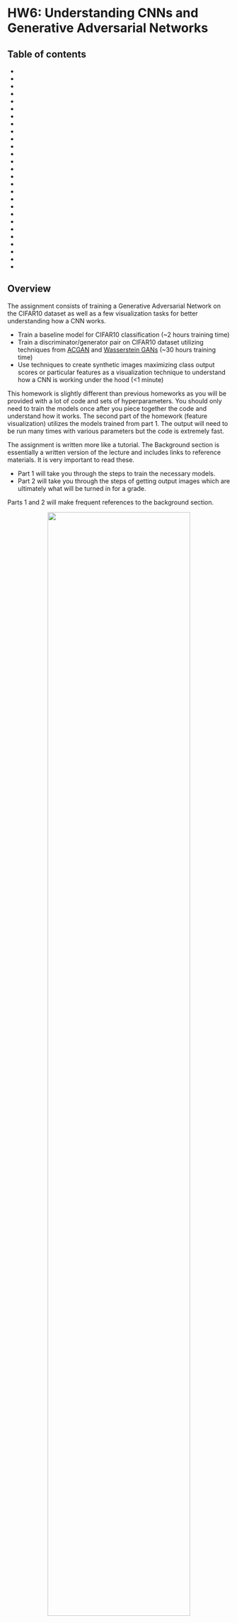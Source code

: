 # HW6: Understanding CNNs and Generative Adversarial Networks

## Table of contents

- []()
- []()
- []()
- []()
- []()
- []()
- []()
- []()
- []()
- []()
- []()
- []()
- []()
- []()
- []()
- []()
- []()
- []()
- []()
- []()
- []()
- []()
- []()
- []()
- []()
- []()
- []()



## Overview

The assignment consists of training a Generative Adversarial Network on the CIFAR10 dataset as well as a few visualization tasks for better understanding how a CNN works.

- Train a baseline model for CIFAR10 classification (~2 hours training time)
- Train a discriminator/generator pair on CIFAR10 dataset utilizing techniques from [ACGAN](https://courses.engr.illinois.edu/ie534/fa2018/secure/GAN.html#auxiliary-classifer-gan-acgan) and [Wasserstein GANs](https://courses.engr.illinois.edu/ie534/fa2018/secure/GAN.html#wasserstein-gans) (~30 hours training time)
- Use techniques to create synthetic images maximizing class output scores or particular features as a visualization technique to understand how a CNN is working under the hood (<1 minute)

This homework is slightly different than previous homeworks as you will be provided with a lot of code and sets of hyperparameters. You should only need to train the models once after you piece together the code and understand how it works. The second part of the homework (feature visualization) utilizes the models trained from part 1. The output will need to be run many times with various parameters but the code is extremely fast.

The assignment is written more like a tutorial. The Background section is essentially a written version of the lecture and includes links to reference materials. It is very important to read these.

- Part 1 will take you through the steps to train the necessary models.
- Part 2 will take you through the steps of getting output images which are ultimately what will be turned in for a grade.

Parts 1 and 2 will make frequent references to the background section.


<p align="center">
    <img src="./fig/fake_images.png" width="80%">
    <br>
    <em>Fake images generated from random noise to look like the CIFAR10 dataset. Each column is a class specific generation. Airplane, Car, Bird, Cat, Deer, Dog, Frog, Horse, Ship, Truck</em>
</p>


## Background

### Discriminative vs Generative Models

Read the short [wikipedia page](https://en.wikipedia.org/wiki/Generative_model) if you're unfamiliar with these terms

A generative method attempts to model the full joint distribution $P(X,Y)$. For classification problems, we want the posterior probability $P(Y|X)$ which can be gotten from the modeled $P(X,Y)$ with Bayes Rule. In a similar fashion, we can also get the likelihood $P(X|Y)$.

As an example, let $X$ be a random variable for shoe size with $Y$ being a label from `{male,female}`. Shoe size is a multi-modal distribution that can be modeled as two separate Gaussian distributions: one for male and one for female.


<p align="center">
    <img src="./fig/shoesize.jpg" width="80%">
</p>


If provided with a particular shoe size as a classification task, the plot above shows easily how one could estimate $P(Y|X)$. If an application requires it, a generative model could also generate fake data that looks real by sampling from each individual likelihood distribution $P(X|Y)$. As long as the underlying distribution chosen for the modeling the data is correct (two independent Gaussians in this case), the sampled data is indistinguishable from the true data.

Neural networks for classification are trained in a discriminative fashion via SGD to model a pseudo-posterior probability $P(Y|X)$ directly. This is not technically a true distribution although it is very useful in practice since the underlying data distributions are usually of high complexity with many modes. There isn't necessarily a simple distribution like a Gaussian to easily describe it. The network is simply being provided with a large number of data pairs $(X,Y)$ and attempts to learn some mathematical function capable of discriminating between the labels.

What if the application required the generation of realistic samples? By skipping ahead and only modeling $P(Y|X)$, typical classification networks are not directly suited for generating samples matching the joint distribution $P(X,Y)$ or individual likelihoods $P(X|Y)$. Generative Adversarial Netowrks (GANs) are an attempt to capture benefits of generative models while still utilizing the successful techniques used for training discriminative neural networks.

Generative models are useful for things like:

- Representing and manipulating high dimensional probability distributions
- Reinforcement learning applications where the model generates **realistic** experiences to learn from when acquiring data may be costly.
- Unsupervised/Semi-Supervised learning (acquiring unlabeled data is typically easier)
- Capable of handling multi-modal models


<p align="center">
    <img src="./fig/multimodal_faces.png" width="80%">
    <br>
    <em>Lotter, W., Kreiman, G., and Cox, D. (2015). Unsupervised learning of visual structure using predictive generative networks. arXiv preprint arXiv:1511.06380</em>.
</p>


The above image is an example of a model attempting to predict the next frame of a 3d rendered moving face. The MSE predicts a *blurry* version of the many possible face positions that could be the next frame. With an additional GAN loss (a discriminator network deciding if it's a ground truth image or from the generator), the generator is forced to choose one of the many possible positions while maintaining the sharp/detailed look of the ground truth.



### Understanding CNNs (What does a CNN actually learn?)

In order generate realistic images with a GAN, it would help to understand a bit more about how CNNs work. For a problem like classification, what does it learn? Does it learn small or large objects? Does it learn larger objects are a collection of smaller parts? Does it have the concept of a *whole*? Consider how one might describe an objects' looks to another person. Would a CNN have a similar description?

There are lot of questions to ask yourself while designing a network (input resolution, how many layers, how many hidden units, when to use pooling/stride, etc.) and there is no definitive answer. It's true that a network will attempt to learn a mapping function from input to output during SGD without user input but the network needs to be capable of learning the appropriate mathematical functions before learning even begins. If the labels can only be discriminated by high resolution, complex patterns taking up large amounts of the input image, using large kernels with significant pooling could inhibit its ability to learn as opposed to a series of small kernel convolutions.

A network trained with SGD is only set up to discriminate between objects. It will not learn what it doesn't need. It can also easily learn patterns in specific images that don't generalize well across samples (overfitting). If your only output classes are a tiger and a soccerball, the network may only need to learn a single kernel capable of detecting orange. It outputs tiger if it sees orange and soccerball otherwise. If you add in a class for basketball, maybe it needs to also learn a straight stripe pattern and a zig zag pattern. Add another class for zebra and it now needs to differentiate between the colors of the stripes. **The intuition follows that the more classes the model needs to discriminate between, the more its necessary for it to learn the concept of a** `whole`. Additionally, with larger datasets, the more the network must use the features it has more efficiently such that there is overlap between classes which can help prevent overfitting.

The features of each layer as the input passes deeper into the network start off as simple patterns (edges, colors, etc.) and become more complex. Due to the nature of convolutions, the receptive field becomes larger allowing the features to become larger in the context of the original input image.

### Receptive Field

The receptive field is the region of the input image that went into the calculation of a particular feature. The output of a convolution layer applied to an image is technically another image. Each pixel in this new image can only see a portion of the previous image. It is easy to see how after applying a kernel of size 3 would result in a new image where each pixel has a receptive field of 3x3. A subsequent convolution would result in another image with a receptive field of 5x5 compared to the original input.


<p align="center">
    <img src="./fig/receptive_field.png" width="80%">
</p>


The image above shows how the receptive field grows when an input image of size 5x5 gets passed through a convolution layer with a kernel of 3, padding of 1, and a stride of 2. The left column shows the feature maps after each convolution. The right column adds blank spots in to show the stride with the color shaded regions signifying the size of the receptive field.

Convolutions, strided convolutions, and pooling layers affect the receptive field in different ways. Near the output of the network, the receptive field should be relative to the �size� of the objects of interest within the image.

This link here provides a more in depth explanation and is where the above picture is pulled from. It also shows explicit equations for how to calculate the receptive field. This link shows how the receptive field grows as the network gets deeper. The particular network shown in the link is the one you will create for this homework. Note the receptive field is 45x45 at the output which is larger than the CIFAR10 images (32x32). This means the features should be capable of capturing full objects.

### Feature Visualization

It is possible to visualize the features and see how they become more interesting and complex as the network deepens. One method is to input a noisy initialized image and calculate the gradient of a particular feature within the network with respect to the input. This gradient indicates how changes in the input image affect the magnitude of the feature. This process can be repeated with the image being adjusted slightly each time with the gradient. The final image is then a synthesized image causing a very high activation of that particular feature.


<p align="center">
    <img src="./fig/vis_layers_output.png" width="80%">
</p>


The above images are generated by backpropagating the error from the final classification layer for particular classes. These images do not look real but there are certain distinctive features. There are sometimes multiple outlines of the various objects, there are clear patterns associated with the objects (dots for the dalmation, squares for the computer keyboard, body outlines for the animals), and the size of the objects vary in terms of receptive field. There are lots of random points/colors/contours that cause high activation but not what we as humans would necessarily think are important.


<p align="center">
    <img src="./fig/vis_features.png" width="80%">
</p>


The following link goes much more in depth to this process and has references to a paper/visualization tool. You will do this for the second part of this assignment.

### Tricking Networks

Similar to the feature visualization technique, real images correctly classified by a network can be imperceptibly altered to produce a highly confident incorrect output. Backpropagate the error for an alternative label to real image, use the sign of the gradient (-1 or 1), multiply this by 0.0078, and add it to the original image. A value of 0.0078 is 1⁄255 which is how colors are discretized for storing a digital image. Changing the value of the input image by less than this is imperceptible to humans but convolution networks can be highly sensitive to these changes.


<p align="center">
    <img src="./fig/trick_network.png" width="80%">
    <img src="./fig/linear_extrapolation.png" width="80%">
</p>


The above images are from this [blog post](https://www.kdnuggets.com/2015/07/deep-learning-adversarial-examples-misconceptions.html) written by the author of the original GAN paper, Ian Goodfellow.

### Generative Adversarial Networks (GANs)

It is heavily recommended to read the original GAN [tutorial](https://arxiv.org/pdf/1701.00160.pdf) written by Ian Goodfellow as part of the assignment.

GANs consist of two separate networks typically referred to as the generator network and the discriminator network (refered to as the critic network in the Wasserstein GAN paper). The generator is capable of creating fake images from random noise. The discriminator is optimized to differentiate between real images and the images from the generator. The generator is provided with the gradient from the discriminator and is optimized to create fake images the discriminator considers real.


<p align="center">
    <img src="./fig/gan_task.png" width="80%">
</p>


The discriminator is simply any convolutional neural network such as the ones used in previous assignments. The generator samples a vector from a random distribution and manipulates it with transposed convolutions until it is in the shape of an input image.


<p align="center">
    <img src="./fig/DCGAN.png" width="80%">
</p>


The above image is from the paper Unsupervised Representation Learning with Deep Convolutional Generative Advserial Networks and is typically referred to as DCGAN for short. Although they're labeled as deconvolutions, the correct name is a transposed convolution as a deconvolution technically means the inverse of a convolution. The term deconvolution is sometimes seen in the literature.


### Transposed Convolution

<p align="center">
    <img src="./fig/transposed_convolutions.png" width="80%">
</p>

When a transposed convolution is used with a stride larger than 1, the output image is increases in size (bottom row of the above image). Animations for the above images can be found here as well as a [technical document](https://arxiv.org/pdf/1603.07285.pdf) about convolutions. Transposed convolutions are discussed in chapter 4.


### Auxiliary Classifer GAN (ACGAN)

The original GAN formulation was used for unsupervised learning and did not take into account any labels for the data. The final output from the discriminator was of dimension 1 representing the probability of the input being real. [Conditional Image Synthesis with Auxiliary Classifier GANs](https://arxiv.org/pdf/1610.09585.pdf) introduced a technique for generating class specific examples by including an auxiliary classifier in the discriminator.


<p align="center">
    <img src="./fig/acgan.png" width="80%">
</p>


There are two primary distinctions. The first is the generator is provided with some information about the class label. When randomly generating a vector of length $d$ for the generator, the first $n$ dimensions (where $n$ is the number of classes) are made to be $0.0$ except for a $1.0$ in the location of a randomly sampled class. Additionally, the discriminator has two separate output layers. The first is used as the critic for determining if the input is real or fake. The second is called the auxiliary classifier and has an output dimension equal to $n$ which determines which class the input belongs to. During optimization, both the generator and the discriminator have an additional loss term which is simply the cross entropy error of the auxiliary classifier.

After training, this provides the additional benefit of being able to specify which class the generator should generate by placing a $1.0$ in one of the first $n$ dimensions of the randomly sampled vector.


### Wasserstein GANs

The original GAN formulation had issues with training stability and the Wasserstein GAN helped address this problem. The Wasserstein GAN optimizes a different loss function. From an implementation standpoint, the only two changes are to remove the sigmoid operation from the final layer to directly be used for optimization and to introduce weight clipping to satisfy the Lipschitz constraint.

[Improved Training for Wasserstein GANs](https://arxiv.org/pdf/1704.00028.pdf) found that weight clipping to enforce the Lipschitz constraint still led to undesired behavior. They penalize the norm of the gradient of the critic (discriminator) with the respect to its input to enforce the constraint instead with significantly improved results.

Batch normalization is typically used in both the generator and the discriminator networks. However, batch normalization causes the entire batch of outputs to be dependent on the entire batch of inputs which makes the gradient penalty invalid. Layer normalization is used as a replacement.

### Layer Normalization

[Layer Normalization](https://arxiv.org/pdf/1607.06450.pdf) attempted to address certain issues related to applying batch normalization to recurrent neural networks and to remove the batch dependencies between the input and output.

Let $X$ be a data matrix of size $b$ by $d$ where $b$ is the batch size and $d$ is the number of features. Each row of this matrix is a separate sample of features. Each column is a single feature over the entire batch. Batch normalization normalizes with respect to the columns while layer normalization normalizes with respect to the row. Therefore, with layer normalization, the features of a single sample are normalized based on all of the other features in that sample without any information about other samples in the batch. This means the output from layer normalization is the same during the training and test phase.

### Leaky ReLU

It is typically easier to train GANs when a leaky ReLU is used in place of all ReLU activations in the discriminator. A leaky ReLU still allows gradient flow (albeit scaled down) even if the output is negative. 


<p align="center">
    <img src="./fig/leaky_relu.jpeg" width="80%">
</p>

